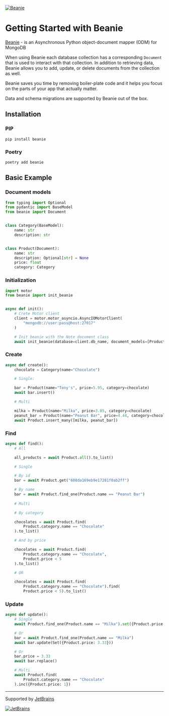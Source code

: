 [![Beanie](https://raw.githubusercontent.com/roman-right/beanie/main/assets/logo/with_text.svg)](https://github.com/roman-right/beanie)

# Getting Started with Beanie

[Beanie](https://github.com/roman-right/beanie) - is an Asynchronous Python
object-document mapper (ODM) for MongoDB

When using Beanie each database collection has a corresponding `Document` that
is used to interact with that collection. In addition to retrieving data,
Beanie allows you to add, update, or delete documents from the collection as
well.

Beanie saves you time by removing boiler-plate code and it helps you focus on
the parts of your app that actually matter.

Data and schema migrations are supported by Beanie out of the box.

## Installation

### PIP

```shell
pip install beanie
```

### Poetry

```shell
poetry add beanie
```

## Basic Example

### Document models

```python
from typing import Optional
from pydantic import BaseModel
from beanie import Document


class Category(BaseModel):
    name: str
    description: str


class Product(Document):
    name: str
    description: Optional[str] = None
    price: float
    category: Category
```

### Initialization

```python
import motor
from beanie import init_beanie


async def init():
    # Crete Motor client
    client = motor.motor_asyncio.AsyncIOMotorClient(
        "mongodb://user:pass@host:27017"
    )

    # Init beanie with the Note document class
    await init_beanie(database=client.db_name, document_models=[Product])

```

### Create

```python
async def create():
    chocolate = Category(name="Chocolate")

    # Single:

    bar = Product(name="Tony's", price=5.95, category=chocolate)
    await bar.insert()

    # Multi

    milka = Product(name="Milka", price=3.05, category=chocolate)
    peanut_bar = Product(name="Peanut Bar", price=4.44, category=chocolate)
    await Product.insert_many([milka, peanut_bar])
```

### Find

```python
async def find():
    # All

    all_products = await Product.all().to_list()

    # Single

    # By id
    bar = await Product.get("608da169eb9e17281f0ab2ff")

    # By name
    bar = await Product.find_one(Product.name == "Peanut Bar")
    
    # Multi

    # By category

    chocolates = await Product.find(
        Product.category.name == "Chocolate"
    ).to_list()

    # And by price

    chocolates = await Product.find(
        Product.category.name == "Chocolate",
        Product.price < 5
    ).to_list()

    # OR

    chocolates = await Product.find(
        Product.category.name == "Chocolate").find(
        Product.price < 5).to_list()
```

### Update

```python
async def update():
    # Single 
    await Product.find_one(Product.name == "Milka").set({Product.price: 3.33})

    # Or
    bar = await Product.find_one(Product.name == "Milka")
    await bar.update(Set({Product.price: 3.33}))

    # Or
    bar.price = 3.33
    await bar.replace()

    # Multi
    await Product.find(
        Product.category.name == "Chocolate"
    ).inc({Product.price: 1})
```

----
Supported by [JetBrains](https://jb.gg/OpenSource)

[![JetBrains](https://raw.githubusercontent.com/roman-right/beanie/main/assets/logo/jetbrains.svg)](https://jb.gg/OpenSource)
